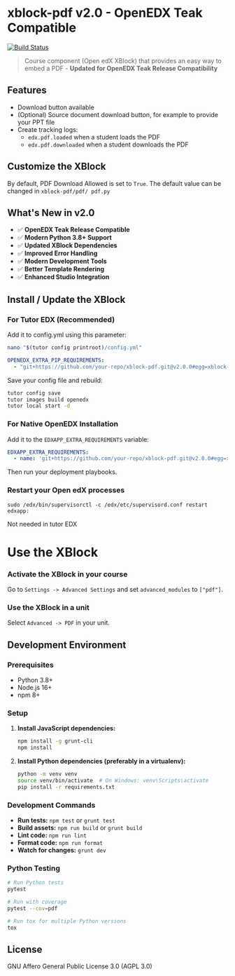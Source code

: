 # xblock-pdf v2.0 - OpenEDX Teak Compatible

[![Build Status](https://circleci.com/gh/IONISx/xblock-pdf.svg?style=svg)](https://circleci.com/gh/IONISx/xblock-pdf)

> Course component (Open edX XBlock) that provides an easy way to embed a PDF - **Updated for OpenEDX Teak Release Compatibility**

## Features

- Download button available
- (Optional) Source document download button, for example to provide your PPT file
- Create tracking logs:
  - `edx.pdf.loaded` when a student loads the PDF
  - `edx.pdf.downloaded` when a student downloads the PDF

## Customize the XBlock

By default, PDF Download Allowed is set to `True`.
The default value can  be changed in `xblock-pdf/pdf/ pdf.py`

## What's New in v2.0

- ✅ **OpenEDX Teak Release Compatible**
- ✅ **Modern Python 3.8+ Support**
- ✅ **Updated XBlock Dependencies**
- ✅ **Improved Error Handling**
- ✅ **Modern Development Tools**
- ✅ **Better Template Rendering**
- ✅ **Enhanced Studio Integration**

## Install / Update the XBlock

### For Tutor EDX (Recommended)

Add it to config.yml using this parameter:

```bash
nano "$(tutor config printroot)/config.yml"
```

```yml
OPENEDX_EXTRA_PIP_REQUIREMENTS:
  - "git+https://github.com/your-repo/xblock-pdf.git@v2.0.0#egg=xblock-pdf"
```

Save your config file and rebuild:

```bash
tutor config save
tutor images build openedx
tutor local start -d
```

### For Native OpenEDX Installation

Add it to the `EDXAPP_EXTRA_REQUIREMENTS` variable:

```yml
EDXAPP_EXTRA_REQUIREMENTS:
  - name: 'git+https://github.com/your-repo/xblock-pdf.git@v2.0.0#egg=xblock-pdf'
```

Then run your deployment playbooks.

### Restart your Open edX processes

```shell
sudo /edx/bin/supervisorctl -c /edx/etc/supervisord.conf restart edxapp:
```
Not needed in tutor EDX 


# Use the XBlock

### Activate the XBlock in your course

Go to `Settings -> Advanced Settings` and set `advanced_modules` to `["pdf"]`.

### Use the XBlock in a unit

Select `Advanced -> PDF` in your unit.

## Development Environment

### Prerequisites

- Python 3.8+
- Node.js 16+
- npm 8+

### Setup

1. **Install JavaScript dependencies:**
   ```bash
   npm install -g grunt-cli
   npm install
   ```

2. **Install Python dependencies (preferably in a virtualenv):**
   ```bash
   python -m venv venv
   source venv/bin/activate  # On Windows: venv\Scripts\activate
   pip install -r requirements.txt
   ```

### Development Commands

- **Run tests:** `npm test` or `grunt test`
- **Build assets:** `npm run build` or `grunt build`
- **Lint code:** `npm run lint`
- **Format code:** `npm run format`
- **Watch for changes:** `grunt dev`

### Python Testing

```bash
# Run Python tests
pytest

# Run with coverage
pytest --cov=pdf

# Run tox for multiple Python versions
tox
```

## License

GNU Affero General Public License 3.0 (AGPL 3.0)
